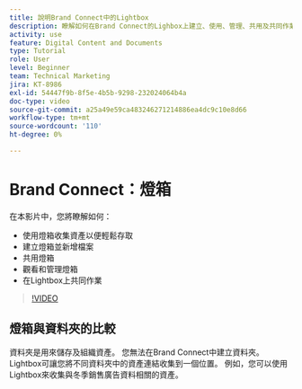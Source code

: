 ```yaml
---
title: 說明Brand Connect中的Lightbox
description: 瞭解如何在Brand Connect的Lighbox上建立、使用、管理、共用及共同作業 [!UICONTROL WORKFRONT DAM].
activity: use
feature: Digital Content and Documents
type: Tutorial
role: User
level: Beginner
team: Technical Marketing
jira: KT-8986
exl-id: 54447f9b-8f5e-4b5b-9298-232024064b4a
doc-type: video
source-git-commit: a25a49e59ca483246271214886ea4dc9c10e8d66
workflow-type: tm+mt
source-wordcount: '110'
ht-degree: 0%

---
```


# Brand Connect：燈箱

在本影片中，您將瞭解如何：

* 使用燈箱收集資產以便輕鬆存取
* 建立燈箱並新增檔案
* 共用燈箱
* 觀看和管理燈箱
* 在Lightbox上共同作業

>[!VIDEO](https://video.tv.adobe.com/v/335248/?quality=12&learn=on)

## 燈箱與資料夾的比較

資料夾是用來儲存及組織資產。 您無法在Brand Connect中建立資料夾。 Lightbox可讓您將不同資料夾中的資產連結收集到一個位置。 例如，您可以使用Lightbox來收集與冬季銷售廣告資料相關的資產。
